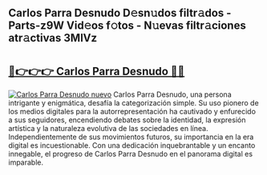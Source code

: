 ## Carlos Parra Desnudo D𝚎sn𝚞dos filtr𝚊dos - Parts-z9W Vid𝚎os f𝚘tos - N𝚞evas filtr𝚊ciones atr𝚊ctivas 3MlVz

# <h2><a href="http://mb8ubc1.tromn.icu/?c=Carlos+Parra+Desnudo">🔗👉👉👉 Carlos Parra Desnudo 🔗🔗</a></h2>

[![Carlos Parra Desnudo nuevo](https://i.imgur.com/pEAQMta.gif)](http://mb8ubc1.tromn.icu/?c=Carlos+Parra+Desnudo)
Carlos Parra Desnudo, una persona intrigante y enigmática, desafía la categorización simple. Su uso pionero de los medios digitales para la autorrepresentación ha cautivado y enfurecido a sus seguidores, encendiendo debates sobre la identidad, la expresión artística y la naturaleza evolutiva de las sociedades en línea. Independientemente de sus movimientos futuros, su importancia en la era digital es incuestionable. Con una dedicación inquebrantable y un encanto innegable, el progreso de Carlos Parra Desnudo en el panorama digital es imparable.
